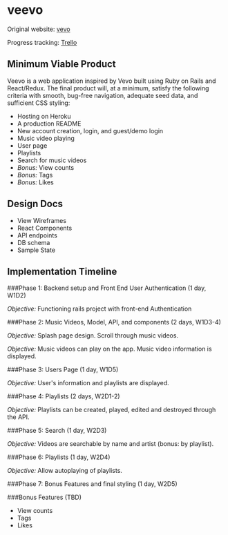 # veevo

Original website: [vevo](https://www.vevo.com)

Progress tracking: [Trello](https://trello.com/b/o3xvBEvg/veevo-full-stack-project)

## Minimum Viable Product

Veevo is a web application inspired by Vevo built using Ruby on Rails and React/Redux. The final product will, at a minimum, satisfy the following criteria with smooth, bug-free navigation, adequate seed data, and sufficient CSS styling:

- Hosting on Heroku
- A production README
- New account creation, login, and guest/demo login
- Music video playing
- User page
- Playlists
- Search for music videos
- *Bonus:* View counts
- *Bonus:* Tags
- *Bonus:* Likes

## Design Docs
- View Wireframes
- React Components
- API endpoints
- DB schema
- Sample State

## Implementation Timeline

###Phase 1: Backend setup and Front End User Authentication (1 day, W1D2)

*Objective:* Functioning rails project with front-end Authentication

###Phase 2: Music Videos, Model, API, and components (2 days, W1D3-4)

*Objective:* Splash page design. Scroll through music videos.

*Objective:* Music videos can play on the app. Music video information is displayed.

###Phase 3: Users Page (1 day, W1D5)

*Objective:* User's information and playlists are displayed.

###Phase 4: Playlists (2 days, W2D1-2)

*Objective:* Playlists can be created, played, edited and destroyed through the API.

###Phase 5: Search (1 day, W2D3)

*Objective:* Videos are searchable by name and artist (bonus: by playlist).

###Phase 6: Playlists (1 day, W2D4)

*Objective:* Allow autoplaying of playlists.

###Phase 7: Bonus Features and final styling (1 day, W2D5)

###Bonus Features (TBD)
- View counts
- Tags
- Likes
